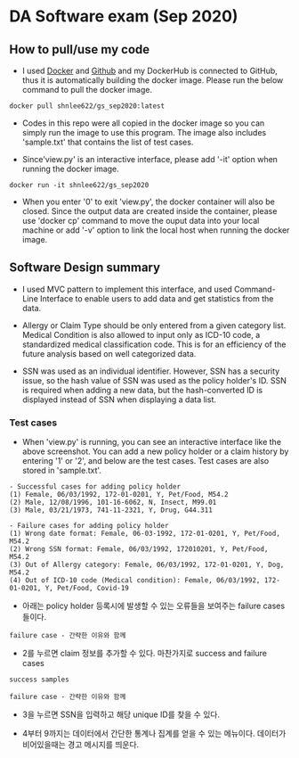 # DA Software exam (Sep 2020)


## How to pull/use my code

- I used [Docker](https://hub.docker.com/repository/docker/shnlee622/gs_sep2020) and [Github](https://github.com/shnlee-ds/gs_swtest_sep2020) and my DockerHub is connected to GitHub, thus it is automatically building the docker image. Please run the below command to pull the docker image.

```bash
docker pull shnlee622/gs_sep2020:latest
```

- Codes in this repo were all copied in the docker image so you can simply run the image to use this program. The image also includes 'sample.txt' that contains the list of test cases. 


- Since'view.py' is an interactive interface, please add '-it' option when running the docker image.

```
docker run -it shnlee622/gs_sep2020
```

- When you enter '0' to exit 'view.py', the docker container will also be closed. Since the output data are created inside the container, please use 'docker cp' command to move the ouput data into your local machine or add '-v' option to link the local host when running the docker image.



## Software Design summary

- I used MVC pattern to implement this interface, and used Command-Line Interface to enable users to add data and get statistics from the data.

- Allergy or Claim Type should be only entered from a given category list. Medical Condition is also allowed to input only as ICD-10 code, a standardized medical classification code. This is for an efficiency of the future analysis based on well categorized data.

- SSN was used as an individual identifier. However, SSN has a security issue, so the hash value of SSN was used as the policy holder's ID. SSN is required when adding a new data, but the hash-converted ID is displayed instead of SSN when displaying a data list.


### Test cases

- When 'view.py' is running, you can see an interactive interface like the above screenshot. You can add a new policy holder or a claim history by entering '1' or '2', and below are the test cases. Test cases are also stored in 'sample.txt'.

```
- Successful cases for adding policy holder
(1) Female, 06/03/1992, 172-01-0201, Y, Pet/Food, M54.2
(2) Male, 12/08/1996, 101-16-6062, N, Insect, M99.01 
(3) Male, 03/21/1973, 741-11-2321, Y, Drug, G44.311

- Failure cases for adding policy holder
(1) Wrong date format: Female, 06-03-1992, 172-01-0201, Y, Pet/Food, M54.2
(2) Wrong SSN format: Female, 06/03/1992, 172010201, Y, Pet/Food, M54.2
(3) Out of Allergy category: Female, 06/03/1992, 172-01-0201, Y, Dog, M54.2
(4) Out of ICD-10 code (Medical condition): Female, 06/03/1992, 172-01-0201, Y, Pet/Food, Covid-19
```
- 아래는 policy holder 등록시에 발생할 수 있는 오류들을 보여주는 failure cases 들이다.
```
failure case - 간략한 이유와 함께
```

- 2를 누르면 claim 정보를 추가할 수 있다. 마찬가지로 success and failure cases
```
success samples
```
```
failure case - 간략한 이유와 함께
```

- 3을 누르면 SSN을 입력하고 해당 unique ID를 찾을 수 있다.

- 4부터 9까지는 데이터에서 간단한 통계나 집계를 얻을 수 있는 메뉴이다. 데이터가 비어있을때는 경고 메시지를 띄운다.
